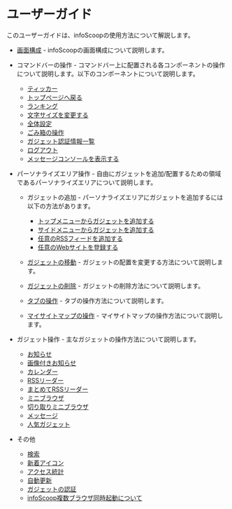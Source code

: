 # ユーザーガイド

このユーザーガイドは、infoScoopの使用方法について解説します。

* [画面構成][Screen Layout] - infoScoopの画面構成について説明します。

* コマンドバーの操作 - コマンドバー上に配置される各コンポーネントの操作について説明します。以下のコンポーネントについて説明します。

  * [ティッカー][Ticker(Electrical Bulletin Board) Operations]
  * [トップページへ戻る][Going Back to Top Page]
  * [ランキング][Ranking]
  * [文字サイズを変更する][Changing the Character Size]
  * [全体設定][Global Settings]
  * [ごみ箱の操作][Trash Bin Operations]
  * [ガジェット認証情報一覧][List of Gadget Authentication Information]
  * [ログアウト][Logout]
  * [メッセージコンソールを表示する][Displaying the Message Console]

* パーソナライズエリア操作 - 自由にガジェットを追加/配置するための領域であるパーソナライズエリアについて説明します。

  * ガジェットの追加 - パーソナライズエリアにガジェットを追加するには以下の方法があります。
    * [トップメニューからガジェットを追加する][Adding a Gadget from the Menu]
    * [サイドメニューからガジェットを追加する][Adding a Gadget from the Site Map]
    * [任意のRSSフィードを追加する][Adding an Optional RSS Content]
    * [任意のWebサイトを登録する][Registering an Optional Web Site]

  * [ガジェットの移動][Moving a Gadget of the Personalized area] - ガジェットの配置を変更する方法について説明します。
  * [ガジェットの削除][Deleting a Gadget from the Personalized area] - ガジェットの削除方法について説明します。
  * [タブの操作][Operations of a Tab] - タブの操作方法について説明します。
  * [マイサイトマップの操作][Operations of My Site Map] - マイサイトマップの操作方法について説明します。

* ガジェット操作 - 主なガジェットの操作方法について説明します。

  * [お知らせ][Information Gadget]
  * [画像付きお知らせ][Image Information Gadget]
  * [カレンダー][Calendar Gadget]
  * [RSSリーダー][RSS Reader Gadget]
  * [まとめてRSSリーダー][Composite RSS Reader Gadget]
  * [ミニブラウザ][MiniBrowser Gadget]
  * [切り取りミニブラウザ][FragmentMiniBrowser Gadget]
  * [メッセージ][Message Gadget]
  * [人気ガジェット][Gadget Ranking Gadget]

* その他

  * [検索][Search]
  * [新着アイコン][New Arrival Icons]
  * [アクセス統計][Access Statistics]
  * [自動更新][Auto Update]
  * [ガジェットの認証][Authentication of Gadget]
  * [infoScoop複数ブラウザ同時起動について][Starting infoScoop in Multiple Browsers]


[Screen Layout]: screen-layout.md "画面構成"
[Ticker(Electrical Bulletin Board) Operations]: tickerelectrical-bulletin-board-operations.md "ティッカー"
[Going Back to Top Page]: going-back-to-top-page.md "トップページへ戻る"
[Ranking]: commandbar-ranking.md "ランキング"
[Changing the Character Size]: changing-the-character-size.md "文字サイズを変更する"
[Global Settings]: global-settings.md "全体設定"
[Trash Bin Operations]: trash-bin-operations.md "ごみ箱の操作"
[List of Gadget Authentication Information]: list-of-gadget-authentication-information.md "ガジェット認証情報一覧"
[Logout]: logout.md "ログアウト"
[Displaying the Message Console]: displaying-the-message-console.md "メッセージコンソールを表示する"
[Adding a Gadget from the Menu]: adding-a-gadget-from-the-menu.md "トップメニューからガジェットを追加する"
[Adding a Gadget from the Site Map]: adding-a-gadget-from-the-site-map.md "サイドメニューからガジェットを追加する"
[Adding an Optional RSS Content]: adding-an-optional-rss-content.md "任意のRSSフィードを追加する"
[Registering an Optional Web Site]: registering-an-optional-web-site.md "任意のWebサイトを登録する"
[Moving a Gadget of the Personalized area]: moving-a-gadget-of-the-personalized-area.md "ガジェットの移動"
[Deleting a Gadget from the Personalized area]: deleting-a-gadget-from-the-personalized-area.md "ガジェットの削除"
[Operations of a Tab]: operations-of-a-tab.md "タブの操作"
[Operations of My Site Map]: operations-of-my-site-map.md "マイサイトマップの操作"
[Information Gadget]: information-gadget.md "お知らせ"
[Image Information Gadget]: image-information-gadget.md "画像付きお知らせ"
[Calendar Gadget]: calendar-gadget.md "カレンダー"
[RSS Reader Gadget]: rss-reader-gadget.md "RSSリーダー"
[Composite RSS Reader Gadget]: composite-rss-reader-gadget.md "まとめてRSSリーダー"
[MiniBrowser Gadget]: minibrowser-gadget.md "ミニブラウザ"
[FragmentMiniBrowser Gadget]: fragmentminibrowser-gadget.md "切り取りミニブラウザ"
[Message Gadget]: message-gadget.md "メッセージ"
[Gadget Ranking Gadget]: gadget-ranking-gadget.md "人気ガジェット"
[Search]: search.md "検索"
[New Arrival Icons]: new-arrival-icons.md "新着アイコン"
[Access Statistics]: access-statistics.md "アクセス統計"
[Auto Update]: auto-update.md "自動更新"
[Authentication of Gadget]: authentication-of-gadget.md "ガジェットの認証"
[Starting infoScoop in Multiple Browsers]: starting-infoscoop-in-multiple-browsers.md "infoScoop複数ブラウザ同時起動について"
